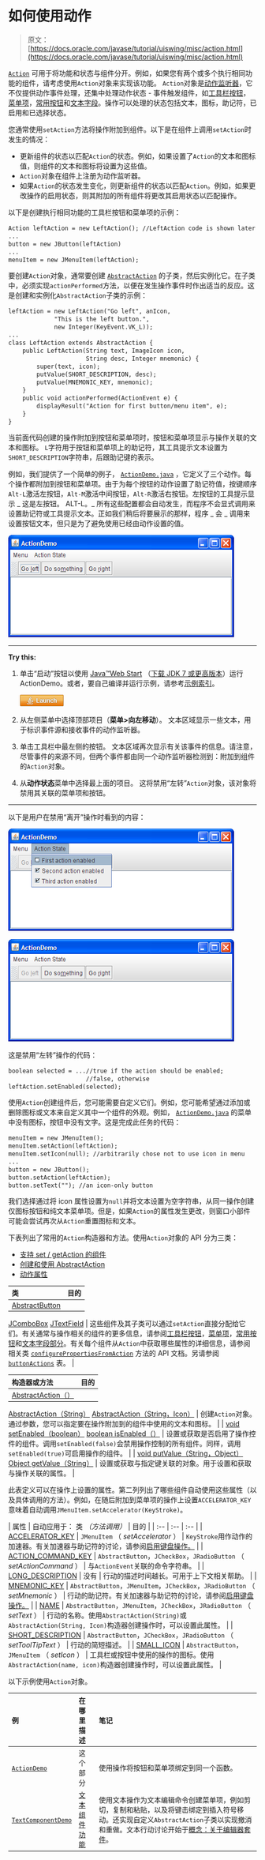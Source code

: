 # 如何使用动作

> 原文： [https://docs.oracle.com/javase/tutorial/uiswing/misc/action.html](https://docs.oracle.com/javase/tutorial/uiswing/misc/action.html)

[`Action`](https://docs.oracle.com/javase/8/docs/api/javax/swing/Action.html) 可用于将功能和状态与组件分开。例如，如果您有两个或多个执行相同功能的组件，请考虑使用`Action`对象来实现该功能。 `Action`对象是[动作监听器](../events/actionlistener.html)，它不仅提供动作事件处理，还集中处理动作状态 - 事件触发组件，如[工具栏按钮](../components/toolbar.html)， [菜单项](../components/menu.html)，[常用按钮](../components/button.html)和[文本字段](../components/textfield.html)。操作可以处理的状态包括文本，图标，助记符，已启用和已选择状态。

您通常使用`setAction`方法将操作附加到组件。以下是在组件上调用`setAction`时发生的情况：

*   更新组件的状态以匹配`Action`的状态。例如，如果设置了`Action`的文本和图标值，则组件的文本和图标将设置为这些值。
*   `Action`对象在组件上注册为动作监听器。
*   如果`Action`的状态发生变化，则更新组件的状态以匹配`Action`。例如，如果更改操作的启用状态，则其附加的所有组件将更改其启用状态以匹配操作。

以下是创建执行相同功能的工具栏按钮和菜单项的示例：

```
Action leftAction = new LeftAction(); //LeftAction code is shown later
...
button = new JButton(leftAction)
...
menuItem = new JMenuItem(leftAction);

```

要创建`Action`对象，通常要创建 [`AbstractAction`](https://docs.oracle.com/javase/8/docs/api/javax/swing/AbstractAction.html) 的子类，然后实例化它。在子类中，必须实现`actionPerformed`方法，以便在发生操作事件时作出适当的反应。这是创建和实例化`AbstractAction`子类的示例：

```
leftAction = new LeftAction("Go left", anIcon,
             "This is the left button.",
             new Integer(KeyEvent.VK_L));
...
class LeftAction extends AbstractAction {
    public LeftAction(String text, ImageIcon icon,
                      String desc, Integer mnemonic) {
        super(text, icon);
        putValue(SHORT_DESCRIPTION, desc);
        putValue(MNEMONIC_KEY, mnemonic);
    }
    public void actionPerformed(ActionEvent e) {
        displayResult("Action for first button/menu item", e);
    }
}

```

当前面代码创建的操作附加到按钮和菜单项时，按钮和菜单项显示与操作关联的文本和图标。 `L`字符用于按钮和菜单项上的助记符，其工具提示文本设置为`SHORT_DESCRIPTION`字符串，后跟助记键的表示。

例如，我们提供了一个简单的例子， [`ActionDemo.java`](../examples/misc/ActionDemoProject/src/misc/ActionDemo.java) ，它定义了三个动作。每个操作都附加到按钮和菜单项。由于为每个按钮的动作设置了助记符值，按键顺序`Alt-L`激活左按钮，`Alt-M`激活中间按钮，`Alt-R`激活右按钮。左按钮的工具提示显示 _ 这是左按钮。 ALT-L。_ 所有这些配置都会自动发生，而程序不会显式调用来设置助记符或工具提示文本。正如我们稍后将要展示的那样，程序 _ 会 _ 调用来设置按钮文本，但只是为了避免使用已经由动作设置的值。

![A snapshot of ActionDemo, which uses actions to coordinate menus and buttons.](img/3a13aeb4435421e4b81ef2b78ccb2507.jpg)

* * *

**Try this:** 

1.  单击“启动”按钮以使用 [Java™Web Start](http://www.oracle.com/technetwork/java/javase/javawebstart/index.html) （[下载 JDK 7 或更高版本](http://www.oracle.com/technetwork/java/javase/downloads/index.html)）运行 ActionDemo。或者，要自己编译并运行示例，请参考[示例索引](../examples/misc/index.html#ActionDemo)。

    [![Launches the ActionDemo example](img/4707a69a17729d71c56b2bdbbb4cc61c.jpg)](https://docs.oracle.com/javase/tutorialJWS/samples/uiswing/ActionDemoProject/ActionDemo.jnlp)

2.  从左侧菜单中选择顶部项目（**菜单&gt;向左移动**）。
    文本区域显示一些文本，用于标识事件源和接收事件的动作监听器。

3.  单击工具栏中最左侧的按钮。
    文本区域再次显示有关该事件的信息。请注意，尽管事件的来源不同，但两个事件都由同一个动作监听器检测到：附加到组件的`Action`对象。

4.  从**动作状态**菜单中选择最上面的项目。
    这将禁用“左转”`Action`对象，该对象将禁用其关联的菜单项和按钮。

* * *

以下是用户在禁用“离开”操作时看到的内容：


![A snapshot of ActionDemo when ](img/2ceeb884287d2e47a91f29156540fa4e.jpg)


![A snapshot of ActionDemo when ](img/d0135996b4a53393c7c10d5b2ab30994.jpg)


这是禁用“左转”操作的代码：

```
boolean selected = ...//true if the action should be enabled;
                      //false, otherwise
leftAction.setEnabled(selected);

```

使用`Action`创建组件后，您可能需要自定义它们。例如，您可能希望通过添加或删除图标或文本来自定义其中一个组件的外观。例如， [`ActionDemo.java`](../examples/misc/ActionDemoProject/src/misc/ActionDemo.java) 的菜单中没有图标，按钮中没有文字。这是完成此任务的代码：

```
menuItem = new JMenuItem();
menuItem.setAction(leftAction);
menuItem.setIcon(null); //arbitrarily chose not to use icon in menu
...
button = new JButton();
button.setAction(leftAction);
button.setText(""); //an icon-only button

```

我们选择通过将 icon 属性设置为`null`并将文本设置为空字符串，从同一操作创建仅图标按钮和纯文本菜单项。但是，如果`Action`的属性发生更改，则窗口小部件可能会尝试再次从`Action`重置图标和文本。

下表列出了常用的`Action`构造器和方法。使用`Action`对象的 API 分为三类：

*   [支持 set / getAction 的组件](#actioncomponents)
*   [创建和使用 AbstractAction](#actionapi)
*   [动作属性](#properties)


| 类 | 目的 |
| :-- | :-- |
| [AbstractButton](https://docs.oracle.com/javase/8/docs/api/javax/swing/AbstractButton.html#setAction-javax.swing.Action-)
[JComboBox](https://docs.oracle.com/javase/8/docs/api/javax/swing/JComboBox.html#setAction-javax.swing.Action-)
[JTextField](https://docs.oracle.com/javase/8/docs/api/javax/swing/JTextField.html#setAction-javax.swing.Action-) | 这些组件及其子类可以通过`setAction`直接分配给它们。有关通常与操作相关的组件的更多信息，请参阅[工具栏按钮](../components/toolbar.html)，[菜单项](../components/menu.html)，[常用按钮](../components/button.html)和[文本字段部分](../components/textfield.html)。有关每个组件从`Action`中获取哪些属性的详细信息，请参阅相关类 [`configurePropertiesFromAction`](https://docs.oracle.com/javase/8/docs/api/javax/swing/JMenuItem.html#configurePropertiesFromAction-javax.swing.Action-) 方法的 API 文档。另请参阅 [`buttonActions`](https://docs.oracle.com/javase/8/docs/api/javax/swing/Action.html#buttonActions) 表。 |


| 构造器或方法 | 目的 |
| :-- | :-- |
| [AbstractAction（）](https://docs.oracle.com/javase/8/docs/api/javax/swing/AbstractAction.html#AbstractAction--)
[AbstractAction（String）](https://docs.oracle.com/javase/8/docs/api/javax/swing/AbstractAction.html#AbstractAction-java.lang.String-)
[AbstractAction（String，Icon）](https://docs.oracle.com/javase/8/docs/api/javax/swing/AbstractAction.html#AbstractAction-java.lang.String-javax.swing.Icon-) | 创建`Action`对象。通过参数，您可以指定要在操作附加到的组件中使用的文本和图标。 |
| [void setEnabled（boolean）](https://docs.oracle.com/javase/8/docs/api/javax/swing/AbstractAction.html#setEnabled-boolean-)
[boolean isEnabled（）](https://docs.oracle.com/javase/8/docs/api/javax/swing/AbstractAction.html#isEnabled--) | 设置或获取是否启用了操作控件的组件。调用`setEnabled(false)`会禁用操作控制的所有组件。同样，调用`setEnabled(true)`可启用操作的组件。 |
| [void putValue（String，Object）](https://docs.oracle.com/javase/8/docs/api/javax/swing/AbstractAction.html#putValue-java.lang.String-java.lang.Object-)
[Object getValue（String）](https://docs.oracle.com/javase/8/docs/api/javax/swing/AbstractAction.html#getValue-java.lang.String-) | 设置或获取与指定键关联的对象。用于设置和获取与操作关联的属性。 |

此表定义可以在操作上设置的属性。第二列列出了哪些组件自动使用这些属性（以及具体调用的方法）。例如，在随后附加到菜单项的操作上设置`ACCELERATOR_KEY`意味着自动调用`JMenuItem.setAccelerator(KeyStroke)`。

| 属性 | 自动应用于：
类
_（方法调用）_ | 目的 |
| :-- | :-- | :-- |
| [ACCELERATOR_KEY](https://docs.oracle.com/javase/8/docs/api/javax/swing/Action.html#ACCELERATOR_KEY) | `JMenuItem`
（ _setAccelerator_ ） | `KeyStroke`用作动作的加速器。有关加速器与助记符的讨论，请参阅[启用键盘操作。](../components/menu.html#mnemonic) |
| [ACTION_COMMAND_KEY](https://docs.oracle.com/javase/8/docs/api/javax/swing/Action.html#ACTION_COMMAND_KEY) | `AbstractButton`，`JCheckBox`，`JRadioButton`
（ _setActionCommand_ ） | 与`ActionEvent`关联的命令字符串。 |
| [LONG_DESCRIPTION](https://docs.oracle.com/javase/8/docs/api/javax/swing/Action.html#LONG_DESCRIPTION) | 没有 | 行动的描述时间越长。可用于上下文相关帮助。 |
| [MNEMONIC_KEY](https://docs.oracle.com/javase/8/docs/api/javax/swing/Action.html#MNEMONIC_KEY) | `AbstractButton`，`JMenuItem`，`JCheckBox`，`JRadioButton`
（ _setMnemonic_ ） | 行动的助记符。有关加速器与助记符的讨论，请参阅[启用键盘操作。](../components/menu.html#mnemonic) |
| [NAME](https://docs.oracle.com/javase/8/docs/api/javax/swing/Action.html#NAME) | `AbstractButton`，`JMenuItem`，`JCheckBox`，`JRadioButton`
（ _setText_ ） | 行动的名称。使用`AbstractAction(String)`或`AbstractAction(String, Icon)`构造器创建操作时，可以设置此属性。 |
| [SHORT_DESCRIPTION](https://docs.oracle.com/javase/8/docs/api/javax/swing/Action.html#SHORT_DESCRIPTION) | `AbstractButton`，`JCheckBox`，`JRadioButton`
（ _setToolTipText_ ） | 行动的简短描述。 |
| [SMALL_ICON](https://docs.oracle.com/javase/8/docs/api/javax/swing/Action.html#SMALL_ICON) | `AbstractButton`，`JMenuItem`
（ _setIcon_ ） | 工具栏或按钮中使用的操作的图标。使用`AbstractAction(name, icon)`构造器创建操作时，可以设置此属性。 |

以下示例使用`Action`对象。

| 例 | 在哪里描述 | 笔记 |
| :-- | :-- | :-- |
| [`ActionDemo`](../examples/misc/index.html#ActionDemo) | 这个部分 | 使用操作将按钮和菜单项绑定到同一个函数。 |
| [`TextComponentDemo`](../examples/components/index.html#TextComponentDemo) | [文本组件功能](../components/generaltext.html) | 使用文本操作为文本编辑命令创建菜单项，例如剪切，复制和粘贴，以及将键击绑定到插入符号移动。还实现自定义`AbstractAction`子类以实现撤消和重做。文本行动讨论开始于[概念：关于编辑器套件](../components/generaltext.html#editorkits)。 |